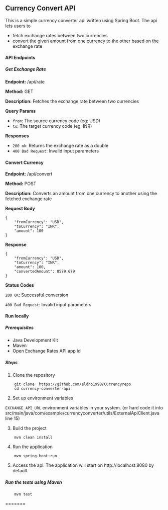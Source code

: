 ## Currency Convert API

This is a simple currency converter api written using Spring Boot. The api lets users to

- fetch exchange rates between two currencies
- convert the given amount from one currency to the other based on the exchange rate

#### API Endpoints

##### Get Exchange Rate

**Endpoint:** /api/rate

**Method:** GET

**Description:** Fetches the exchange rate between two currencies

**Query Params**

- `from`: The source currency code (eg: USD)
- `to`: The target currency code (eg: INR)

**Responses**

- `200 ok`: Returns the exchange rate as a double
- `400 Bad Request`: Invalid input parameters

#### Convert Currency

**Endpoint:** /api/convert

**Method:** POST

**Description:** Converts an amount from one currency to another using the fetched exchange rate

**Request Body**

```
{
    "fromCurrency": "USD",
    "toCurrency": "INR",
    "amount": 100
}
```

**Response**

```
{
    "fromCurrency": "USD",
    "toCurrency": "INR",
    "amount": 100,
    "convertedAmount": 8579.679
}
```

**Status Codes**

`200 OK`: Successful conversion

`400 Bad Request`: Invalid input parameters

#### Run locally

##### Prerequisites

- Java Development Kit
- Maven
- Open Exchange Rates API app id

##### Steps

1. Clone the repository

```
    git clone  https://github.com/eldho1998/Currencyrepo
    cd currency-converter-api
```

2. Set up environment variables

`EXCHANGE_API_URL` environment variables in your system.
(or hard code it into src/main/java/com/example/currencyconverter/utils/ExternalApiClient.java line 15)

3. Build the project

```
    mvn clean install
```

4. Run the application

```
    mvn spring-boot:run
```

5. Access the api: The application will start on http://localhost:8080 by default.

##### Run the tests using Maven

```
    mvn test
```

=======
